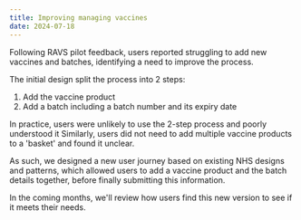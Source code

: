 ```yaml
---
title: Improving managing vaccines
date: 2024-07-18
---
```


Following RAVS pilot feedback, users reported struggling to add new vaccines and batches, identifying a need to improve the process.

The initial design split the process into 2 steps:

1. Add the vaccine product
2. Add a batch including a batch number and its expiry date

In practice, users were unlikely to use the 2-step process and poorly understood it Similarly, users did not need to add multiple vaccine products to a 'basket' and found it unclear.

As such, we designed a new user journey based on existing NHS designs and patterns, which allowed users to add a vaccine product and the batch details together, before finally submitting this information.

In the coming months, we'll review how users find this new version to see if it meets their needs.
